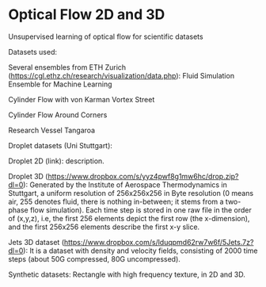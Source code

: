 # Optical Flow 2D and 3D
Unsupervised learning of optical flow for scientific datasets

Datasets used:

Several ensembles from ETH Zurich (https://cgl.ethz.ch/research/visualization/data.php):
Fluid Simulation Ensemble for Machine Learning

Cylinder Flow with von Karman Vortex Street

Cylinder Flow Around Corners

Research Vessel Tangaroa


Droplet datasets (Uni Stuttgart):

Droplet 2D (link):
description.

Droplet 3D (https://www.dropbox.com/s/yyz4pwf8g1mw6hc/drop.zip?dl=0):
Generated by the Institute of Aerospace Thermodynamics in Stuttgart, a uniform resolution of 256x256x256 in Byte resolution (0 means air, 255 denotes fluid, there is nothing in-between; it stems from a two-phase flow simulation). Each time step is stored in one raw file in the order of (x,y,z), i.e, the first 256 elements depict the first row (the x-dimension), and the first 256x256 elements describe the first x-y slice.

Jets 3D dataset (https://www.dropbox.com/s/lduqpmd62rw7w6f/5Jets.7z?dl=0):
It is a dataset with density  and velocity fields, consisting of 2000 time steps (about 50G compressed,  80G uncompressed).

Synthetic datasets: Rectangle with high frequency texture, in 2D and 3D.
